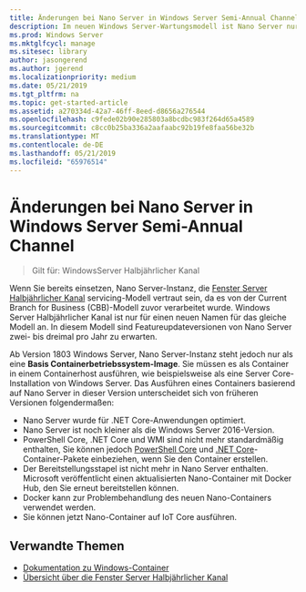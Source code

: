 ```yaml
---
title: Änderungen bei Nano Server in Windows Server Semi-Annual Channel
description: Im neuen Windows Server-Wartungsmodell ist Nano Server nur ein Container-Betriebssystem mit bestimmten Änderungen.
ms.prod: Windows Server
ms.mktglfcycl: manage
ms.sitesec: library
author: jasongerend
ms.author: jgerend
ms.localizationpriority: medium
ms.date: 05/21/2019
ms.tgt_pltfrm: na
ms.topic: get-started-article
ms.assetid: a270334d-42a7-46ff-8eed-d8656a276544
ms.openlocfilehash: c9fede02b90e285803a8bcdbc983f264d65a4589
ms.sourcegitcommit: c8cc0b25ba336a2aafaabc92b19fe8faa56be32b
ms.translationtype: MT
ms.contentlocale: de-DE
ms.lasthandoff: 05/21/2019
ms.locfileid: "65976514"
---
```

# <a name="changes-to-nano-server-in-windows-server-semi-annual-channel"></a>Änderungen bei Nano Server in Windows Server Semi-Annual Channel

>Gilt für: WindowsServer Halbjährlicher Kanal

Wenn Sie bereits einsetzen, Nano Server-Instanz, die [Fenster Server Halbjährlicher Kanal](..\get-started-19\servicing-channels-19.md) servicing-Modell vertraut sein, da es von der Current Branch for Business (CBB)-Modell zuvor verarbeitet wurde. Windows Server Halbjährlicher Kanal ist nur für einen neuen Namen für das gleiche Modell an. In diesem Modell sind Featureupdateversionen von Nano Server zwei- bis dreimal pro Jahr zu erwarten.

Ab Version 1803 Windows Server, Nano Server-Instanz steht jedoch nur als eine **Basis Containerbetriebssystem-Image**. Sie müssen es als Container in einem Containerhost ausführen, wie beispielsweise als eine Server Core-Installation von Windows Server. Das Ausführen eines Containers basierend auf Nano Server in dieser Version unterscheidet sich von früheren Versionen folgendermaßen:

- Nano Server wurde für .NET Core-Anwendungen optimiert.
- Nano Server ist noch kleiner als die Windows Server 2016-Version.
- PowerShell Core, .NET Core und WMI sind nicht mehr standardmäßig enthalten, Sie können jedoch [PowerShell Core](https://hub.docker.com/r/microsoft/powershell/) und [.NET Core](https://hub.docker.com/r/microsoft/dotnet/)-Container-Pakete einbeziehen, wenn Sie den Container erstellen.
- Der Bereitstellungsstapel ist nicht mehr in Nano Server enthalten. Microsoft veröffentlicht einen aktualisierten Nano-Container mit Docker Hub, den Sie erneut bereitstellen können.
- Docker kann zur Problembehandlung des neuen Nano-Containers verwendet werden.
- Sie können jetzt Nano-Container auf IoT Core ausführen.

## <a name="related-topics"></a>Verwandte Themen

- [Dokumentation zu Windows-Container](http://aka.ms/windowscontainers)
- [Übersicht über die Fenster Server Halbjährlicher Kanal](..\get-started-19\servicing-channels-19.md)

